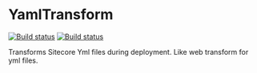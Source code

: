 # YamlTransform
[![Build status](https://ci.appveyor.com/api/projects/status/8hlsio9gcq9u4416?svg=true)](https://ci.appveyor.com/project/berendhaan/ymltransform)
[![Build status](https://ci.appveyor.com/api/projects/status/8hlsio9gcq9u4416/branch/master?svg=true)](https://ci.appveyor.com/project/berendhaan/ymltransform/branch/master)


Transforms Sitecore Yml files during deployment. Like web transform for yml files.
